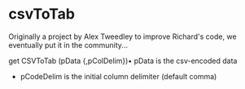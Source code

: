 # csvToTab
Originally a project by Alex Tweedley to improve Richard's code, we eventually put it in the community...

get CSVToTab (pData {,pColDelim})• pData is the csv-encoded data
  * pCodeDelim is the initial column delimiter (default comma)
